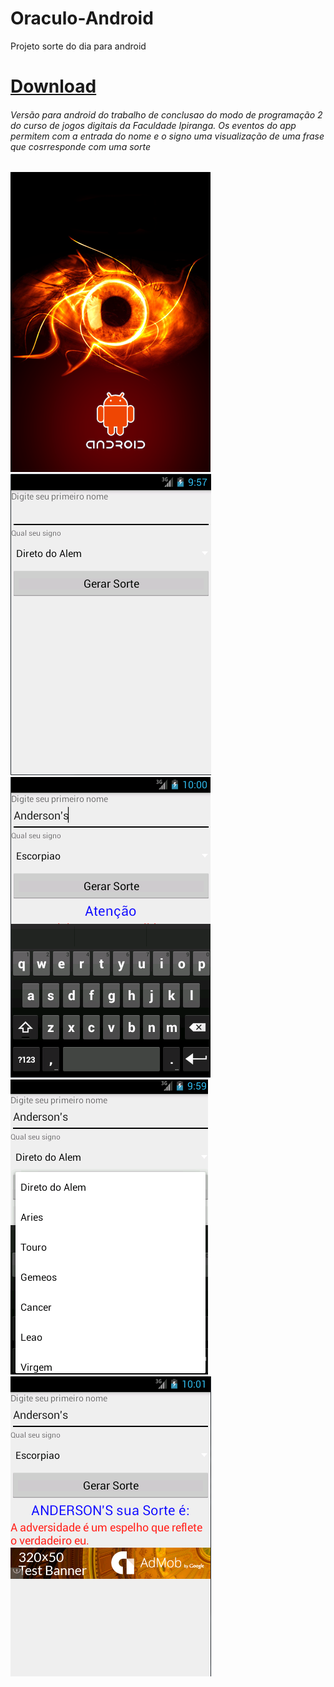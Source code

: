 # Oraculo-Android
Projeto sorte do dia para android

<h1><a href="https://github.com/andersoncoimbra/Oraculo-Android/raw/master/app/app-release.apk">Download<a></h1>

<h6>Versão para android do trabalho de conclusao do modo de programação 2 do curso de jogos digitais da Faculdade Ipiranga.
Os eventos do app permitem com a entrada do nome e o signo uma visualização de uma frase que cosrresponde com uma sorte </h6>

<img  float="left" alt="SplshScreem Aplicativo Oraculo" src="https://raw.githubusercontent.com/andersoncoimbra/Oraculo-Android/master/app/src/main/res/mipmap-hdpi/splash.png"></img>
<img  float="left" alt="tela inicia Aplicativo Oraculo" src="https://raw.githubusercontent.com/andersoncoimbra/Oraculo-Android/master/app/src/main/res/mipmap-hdpi/tela%20inicial.PNG"></img>
<img  float="left" alt="Sorte gerada teclado" src="https://raw.githubusercontent.com/andersoncoimbra/Oraculo-Android/master/app/src/main/res/mipmap-hdpi/tela%20inicial%20teckado.PNG"></img>
<img  float="left" alt="Sorte gerada signos" src="https://raw.githubusercontent.com/andersoncoimbra/Oraculo-Android/master/app/src/main/res/mipmap-hdpi/tela%20inicial%20signos.PNG"></img>
<img  float="left" alt="Sorte gerada Aplicativo Oraculo" src="https://raw.githubusercontent.com/andersoncoimbra/Oraculo-Android/master/app/src/main/res/mipmap-hdpi/tela%20sorte%20gerada.PNG"></img>